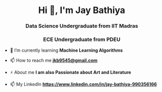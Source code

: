 <h1 align="center">Hi 👋, I'm Jay Bathiya</h1>
<h3 align="center">Data Science Undergraduate from IIT Madras
<h3 align="center">ECE Undergraduate from PDEU</h3>

- 🌱 I’m currently learning **Machine Learning Algorithms**

- 📫 How to reach me **jkb9545@gmail.com**

- ⚡ About me **I am also Passionate about Art and Literature**

- 📫 My LinkedIn **https://www.linkedin.com/in/jay-bathiya-990356166**
